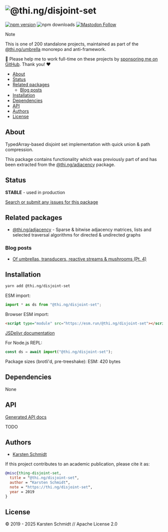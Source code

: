 <!-- This file is generated - DO NOT EDIT! -->
<!-- Please see: https://github.com/thi-ng/umbrella/blob/develop/CONTRIBUTING.md#changes-to-readme-files -->
# ![@thi.ng/disjoint-set](https://media.thi.ng/umbrella/banners-20230807/thing-disjoint-set.svg?58be4092)

[![npm version](https://img.shields.io/npm/v/@thi.ng/disjoint-set.svg)](https://www.npmjs.com/package/@thi.ng/disjoint-set)
![npm downloads](https://img.shields.io/npm/dm/@thi.ng/disjoint-set.svg)
[![Mastodon Follow](https://img.shields.io/mastodon/follow/109331703950160316?domain=https%3A%2F%2Fmastodon.thi.ng&style=social)](https://mastodon.thi.ng/@toxi)

> [!NOTE]
> This is one of 200 standalone projects, maintained as part
> of the [@thi.ng/umbrella](https://github.com/thi-ng/umbrella/) monorepo
> and anti-framework.
>
> 🚀 Please help me to work full-time on these projects by [sponsoring me on
> GitHub](https://github.com/sponsors/postspectacular). Thank you! ❤️

- [About](#about)
- [Status](#status)
- [Related packages](#related-packages)
  - [Blog posts](#blog-posts)
- [Installation](#installation)
- [Dependencies](#dependencies)
- [API](#api)
- [Authors](#authors)
- [License](#license)

## About

TypedArray-based disjoint set implementation with quick union & path compression.

This package contains functionality which was previously part of and has been
extracted from the [@thi.ng/adjacency](https://thi.ng/adjacency) package.

## Status

**STABLE** - used in production

[Search or submit any issues for this package](https://github.com/thi-ng/umbrella/issues?q=%5Bdisjoint-set%5D+in%3Atitle)

## Related packages

- [@thi.ng/adjacency](https://github.com/thi-ng/umbrella/tree/develop/packages/adjacency) - Sparse & bitwise adjacency matrices, lists and selected traversal algorithms for directed & undirected graphs

### Blog posts

- [Of umbrellas, transducers, reactive streams & mushrooms (Pt. 4)](https://github.com/thi-ng/blog/blob/main/2019/20190314-of-umbrellas-transducers-reactive-streams-pt4.md)

## Installation

```bash
yarn add @thi.ng/disjoint-set
```

ESM import:

```ts
import * as ds from "@thi.ng/disjoint-set";
```

Browser ESM import:

```html
<script type="module" src="https://esm.run/@thi.ng/disjoint-set"></script>
```

[JSDelivr documentation](https://www.jsdelivr.com/)

For Node.js REPL:

```js
const ds = await import("@thi.ng/disjoint-set");
```

Package sizes (brotli'd, pre-treeshake): ESM: 420 bytes

## Dependencies

None

## API

[Generated API docs](https://docs.thi.ng/umbrella/disjoint-set/)

TODO

## Authors

- [Karsten Schmidt](https://thi.ng)

If this project contributes to an academic publication, please cite it as:

```bibtex
@misc{thing-disjoint-set,
  title = "@thi.ng/disjoint-set",
  author = "Karsten Schmidt",
  note = "https://thi.ng/disjoint-set",
  year = 2019
}
```

## License

&copy; 2019 - 2025 Karsten Schmidt // Apache License 2.0
